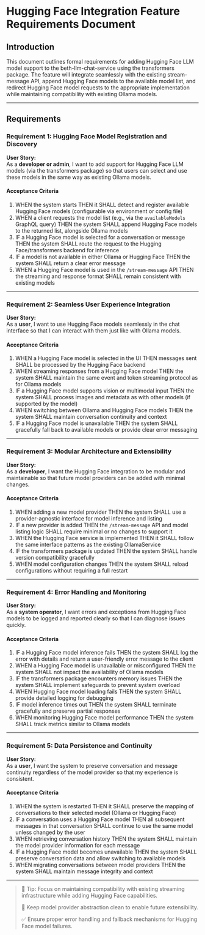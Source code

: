 # Hugging Face Integration Feature Requirements Document

## Introduction

This document outlines formal requirements for adding Hugging Face LLM model support to the beth-llm-chat-service using the transformers package. The feature will integrate seamlessly with the existing stream-message API, append Hugging Face models to the available model list, and redirect Hugging Face model requests to the appropriate implementation while maintaining compatibility with existing Ollama models.

---

## Requirements

### Requirement 1: Hugging Face Model Registration and Discovery

**User Story:**  
As a **developer or admin**, I want to add support for Hugging Face LLM models (via the transformers package) so that users can select and use these models in the same way as existing Ollama models.

#### Acceptance Criteria

1. WHEN the system starts THEN it SHALL detect and register available Hugging Face models (configurable via environment or config file)
2. WHEN a client requests the model list (e.g., via the `availableModels` GraphQL query) THEN the system SHALL append Hugging Face models to the returned list, alongside Ollama models
3. IF a Hugging Face model is selected for a conversation or message THEN the system SHALL route the request to the Hugging Face/transformers backend for inference
4. IF a model is not available in either Ollama or Hugging Face THEN the system SHALL return a clear error message
5. WHEN a Hugging Face model is used in the `/stream-message` API THEN the streaming and response format SHALL remain consistent with existing models

---

### Requirement 2: Seamless User Experience Integration

**User Story:**  
As a **user**, I want to use Hugging Face models seamlessly in the chat interface so that I can interact with them just like with Ollama models.

#### Acceptance Criteria

1. WHEN a Hugging Face model is selected in the UI THEN messages sent SHALL be processed by the Hugging Face backend
2. WHEN streaming responses from a Hugging Face model THEN the system SHALL maintain the same event and token streaming protocol as for Ollama models
3. IF a Hugging Face model supports vision or multimodal input THEN the system SHALL process images and metadata as with other models (if supported by the model)
4. WHEN switching between Ollama and Hugging Face models THEN the system SHALL maintain conversation continuity and context
5. IF a Hugging Face model is unavailable THEN the system SHALL gracefully fall back to available models or provide clear error messaging

---

### Requirement 3: Modular Architecture and Extensibility

**User Story:**  
As a **developer**, I want the Hugging Face integration to be modular and maintainable so that future model providers can be added with minimal changes.

#### Acceptance Criteria

1. WHEN adding a new model provider THEN the system SHALL use a provider-agnostic interface for model inference and listing
2. IF a new provider is added THEN the `/stream-message` API and model listing logic SHALL require minimal or no changes to support it
3. WHEN the Hugging Face service is implemented THEN it SHALL follow the same interface patterns as the existing OllamaService
4. IF the transformers package is updated THEN the system SHALL handle version compatibility gracefully
5. WHEN model configuration changes THEN the system SHALL reload configurations without requiring a full restart

---

### Requirement 4: Error Handling and Monitoring

**User Story:**  
As a **system operator**, I want errors and exceptions from Hugging Face models to be logged and reported clearly so that I can diagnose issues quickly.

#### Acceptance Criteria

1. IF a Hugging Face model inference fails THEN the system SHALL log the error with details and return a user-friendly error message to the client
2. WHEN a Hugging Face model is unavailable or misconfigured THEN the system SHALL not impact the availability of Ollama models
3. IF the transformers package encounters memory issues THEN the system SHALL implement safeguards to prevent system overload
4. WHEN Hugging Face model loading fails THEN the system SHALL provide detailed logging for debugging
5. IF model inference times out THEN the system SHALL terminate gracefully and preserve partial responses
6. WHEN monitoring Hugging Face model performance THEN the system SHALL track metrics similar to Ollama models

---

### Requirement 5: Data Persistence and Continuity

**User Story:**  
As a **user**, I want the system to preserve conversation and message continuity regardless of the model provider so that my experience is consistent.

#### Acceptance Criteria

1. WHEN the system is restarted THEN it SHALL preserve the mapping of conversations to their selected model (Ollama or Hugging Face)
2. IF a conversation uses a Hugging Face model THEN all subsequent messages in that conversation SHALL continue to use the same model unless changed by the user
3. WHEN retrieving conversation history THEN the system SHALL maintain the model provider information for each message
4. IF a Hugging Face model becomes unavailable THEN the system SHALL preserve conversation data and allow switching to available models
5. WHEN migrating conversations between model providers THEN the system SHALL maintain message integrity and context

---

> 🔧 Tip: Focus on maintaining compatibility with existing streaming infrastructure while adding Hugging Face capabilities.
>  
> 📌 Keep model provider abstraction clean to enable future extensibility.
>  
> ✅ Ensure proper error handling and fallback mechanisms for Hugging Face model failures. 